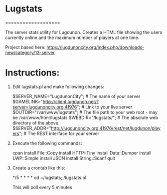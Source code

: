 # Lugstats
===================

The server stats utility for Lugdunon. Creates a HTML file showing the users currently online and the maximum number of players at one time.

Project based here: https://lugdunoncity.org/index.php/downloads-new/category/13-server

# Instructions:

1) Edit lugstats.pl and make following changes:

    $SERVER_NAME="LugdunonCity";    # The name of your server
    $GAMELINK="http://client.lugdunon.net/?server=lugdunoncity.org:41976"; # Link to your live server
    $OUTDIR="/var/www/lugstats";    # The file path to your web root - may be /var/www/html/lugstats
    $WEBDIR="/lugstats/";           # The absolute web directory of the above
    $SERVER_ADDR="http://lugdunoncity.org:41976/rest/net/lugdunon/players"; # The REST interface for your server

2) Execute the following commands:

    cpan
    install File::Copy
    install HTTP::Tiny
    install Data::Dumper
    install LWP::Simple
    install JSON
    install String::Scanf
    quit

3) Create a crontab like this:

	*/5 * * * * cd ~/lugstats;./lugstats.pl

   This will poll every 5 minutes
